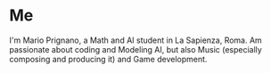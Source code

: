 # Me
I'm Mario Prignano, a Math and AI student in La Sapienza, Roma.
Am passionate about coding and Modeling AI, but also Music (especially composing and producing it) and Game development.
